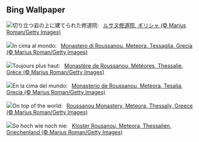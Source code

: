 ## Bing Wallpaper
![](https://www.bing.com/th?id=OHR.MeteoraMonastery_JA-JP2717990749_UHD.jpg&w=1000)切り立つ岩の上に建てられた修道院:&nbsp;&ensp;[ルサヌ修道院, ギリシャ (© Marius Roman/Getty Images)](https://www.bing.com/th?id=OHR.MeteoraMonastery_JA-JP2717990749_UHD.jpg)
<br><br/>
![](https://www.bing.com/th?id=OHR.MeteoraMonastery_IT-IT6224656516_UHD.jpg&w=1000)In cima al mondo:&nbsp;&ensp;[Monastero di Roussanou, Meteora, Tessaglia, Grecia (© Marius Roman/Getty Images)](https://www.bing.com/th?id=OHR.MeteoraMonastery_IT-IT6224656516_UHD.jpg)
<br><br/>
![](https://www.bing.com/th?id=OHR.MeteoraMonastery_FR-FR1071148697_UHD.jpg&w=1000)Toujours plus haut:&nbsp;&ensp;[Monastère de Roussanou, Météores, Thessalie, Grèce (© Marius Roman/Getty Images)](https://www.bing.com/th?id=OHR.MeteoraMonastery_FR-FR1071148697_UHD.jpg)
<br><br/>
![](https://www.bing.com/th?id=OHR.MeteoraMonastery_ES-ES5821145513_UHD.jpg&w=1000)En la cima del mundo:&nbsp;&ensp;[Monasterio de Roussanou, Meteora, Tesalia, Grecia (© Marius Roman/Getty Images)](https://www.bing.com/th?id=OHR.MeteoraMonastery_ES-ES5821145513_UHD.jpg)
<br><br/>
![](https://www.bing.com/th?id=OHR.MeteoraMonastery_EN-GB1630086453_UHD.jpg&w=1000)On top of the world:&nbsp;&ensp;[Roussanou Monastery, Meteora, Thessaly, Greece (© Marius Roman/Getty Images)](https://www.bing.com/th?id=OHR.MeteoraMonastery_EN-GB1630086453_UHD.jpg)
<br><br/>
![](https://www.bing.com/th?id=OHR.MeteoraMonastery_DE-DE0965376311_UHD.jpg&w=1000)So hoch wie noch nie:&nbsp;&ensp;[Kloster Rousanou, Meteora, Thessalien, Griechenland (© Marius Roman/Getty Images)](https://www.bing.com/th?id=OHR.MeteoraMonastery_DE-DE0965376311_UHD.jpg)
<br><br/>
